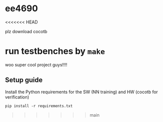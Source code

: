 # ee4690
<<<<<<< HEAD

plz download cocotb

run testbenches by `make`
=======
woo super cool project guys!!!!

## Setup guide
Install the Python requirements for the SW (NN training) and HW (cocotb for verification)
```
pip install -r requirements.txt
```
>>>>>>> main
